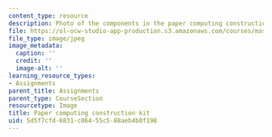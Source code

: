 ```yaml
---
content_type: resource
description: Photo of the components in the paper computing construction kit.
file: https://ol-ocw-studio-app-production.s3.amazonaws.com/courses/mas-714j-technologies-for-creative-learning-fall-2009/5d5f7cfd6831c06455c588aeb4b0f198_Image1.jpg
file_type: image/jpeg
image_metadata:
  caption: ''
  credit: ''
  image-alt: ''
learning_resource_types:
- Assignments
parent_title: Assignments
parent_type: CourseSection
resourcetype: Image
title: Paper computing construction kit
uid: 5d5f7cfd-6831-c064-55c5-88aeb4b0f198
---
```


